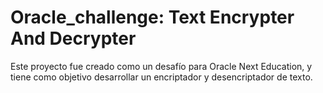 # Oracle_challenge: Text Encrypter And Decrypter
Este proyecto fue creado como un desafío para Oracle Next Education, y tiene como objetivo desarrollar un encriptador y desencriptador de texto.
